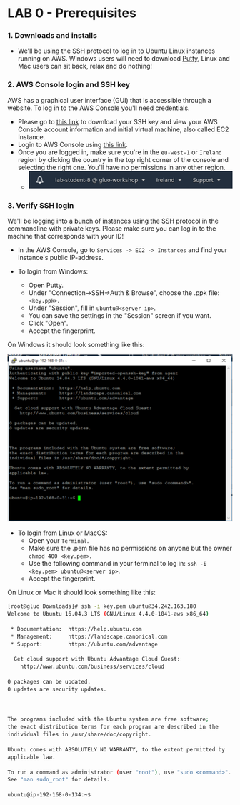 # **LAB 0 - Prerequisites** #

### 1. Downloads and installs ###

* We'll be using the SSH protocol to log in to Ubuntu Linux instances running on AWS. Windows users will need to download [Putty](https://www.chiark.greenend.org.uk/~sgtatham/putty/latest.html), Linux and Mac users can sit back, relax and do nothing!

### 2. AWS Console login and SSH key ###

AWS has a graphical user interface (GUI) that is accessible through a website.  To log in to the AWS Console you'll need credentials.

* Please go to [this link](http://studentinfo.gluo.cloud/index.html) to download your SSH key and view your AWS Console account information and initial virtual machine, also called EC2 Instance.
* Login to AWS Console using [this link](https://gluo-workshop.signin.aws.amazon.com/console).
* Once you are logged in, make sure you're in the `eu-west-1` or `Ireland` region by clicking the country in the top right corner of the console and selecting the right one. You'll have no permissions in any other region.
    * ![](../Images/RegionSelection.png?raw=true)
    
### 3. Verify SSH login ###

We'll be logging into a bunch of instances using the SSH protocol in the commandline with private keys. 
Please make sure you can log in to the machine that corresponds with your ID!

* In the AWS Console, go to `Services -> EC2 -> Instances` and find your instance's public IP-address.

* To login from Windows: 
    * Open Putty.
    * Under "Connection->SSH->Auth & Browse", choose the .ppk file: `<key.ppk>`.
    * Under "Session", fill in `ubuntu@<server ip>`.
    * You can save the settings in the "Session" screen if you want.
    * Click "Open".
    * Accept the fingerprint.
  
On Windows it should look something like this:

![](../Images/PuttyLoginWindows.png?raw=true)
    
* To login from Linux or MacOS: 
    * Open your `Terminal`.
    * Make sure the .pem file has no permissions on anyone but the owner `chmod 400 <key.pem>`.
    * Use the following command in your terminal to log in: `ssh -i <key.pem> ubuntu@<server ip>`.
    * Accept the fingerprint.
    
On Linux or Mac it should look something like this:

```bash
[root@gluo Downloads]# ssh -i key.pem ubuntu@34.242.163.180
Welcome to Ubuntu 16.04.3 LTS (GNU/Linux 4.4.0-1041-aws x86_64)

 * Documentation:  https://help.ubuntu.com
 * Management:     https://landscape.canonical.com
 * Support:        https://ubuntu.com/advantage

  Get cloud support with Ubuntu Advantage Cloud Guest:
    http://www.ubuntu.com/business/services/cloud

0 packages can be updated.
0 updates are security updates.



The programs included with the Ubuntu system are free software;
the exact distribution terms for each program are described in the
individual files in /usr/share/doc/copyright.

Ubuntu comes with ABSOLUTELY NO WARRANTY, to the extent permitted by
applicable law.

To run a command as administrator (user "root"), use "sudo <command>".
See "man sudo_root" for details.

ubuntu@ip-192-168-0-134:~$
```